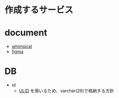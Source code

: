 # 作成するサービス


# document

- [whimsical](https://whimsical.com/trello-HT3T4xCFTPPizny28xZaSW)
- [figma]()



# DB

- id
  - [ULID](https://github.com/ulid/spec) を用いるため、varchar(26)で格納する方針

